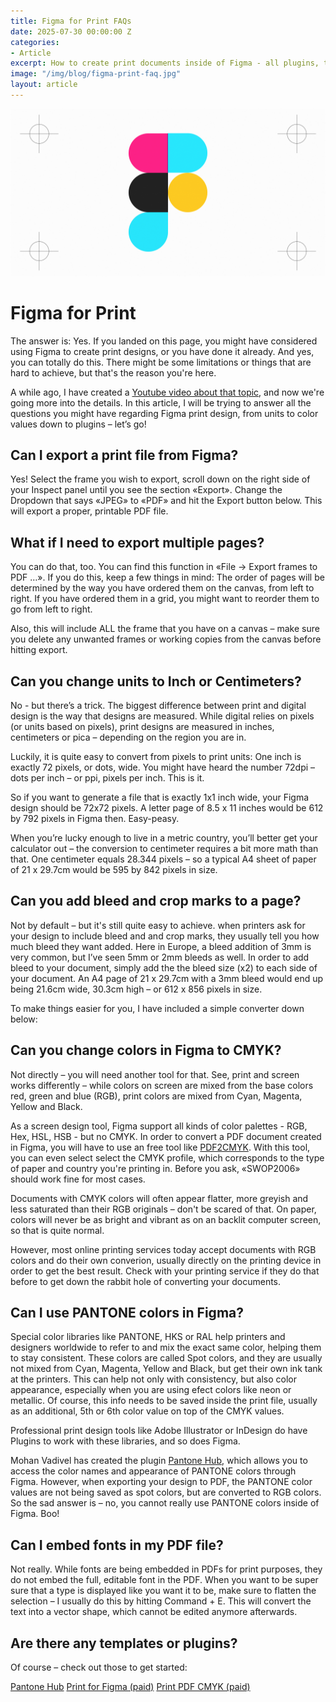 ```yaml
---
title: Figma for Print FAQs
date: 2025-07-30 00:00:00 Z
categories:
- Article
excerpt: How to create print documents inside of Figma - all plugins, tricks and hacks.
image: "/img/blog/figma-print-faq.jpg"
layout: article
---
```


![](/img/blog/figma-print-faq.jpg)

# Figma for Print

The answer is: Yes. If you landed on this page, you might have considered using Figma to create print designs, or you have done it already. And yes, you can totally do this. There might be some limitations or things that are hard to achieve, but that's the reason you're here.

A while ago, I have created a [Youtube video about that topic](https://www.youtube.com/watch?v=HMMqQxtqGzc), and now we're going more into the details. In this article, I will be trying to answer all the questions you might have regarding Figma print design, from units to color values down to plugins – let’s go!

## Can I export a print file from Figma?

Yes! Select the frame you wish to export, scroll down on the right side of your Inspect panel until you see the section «Export». Change the Dropdown that says «JPEG» to «PDF» and hit the Export button below. This will export a proper, printable PDF file.

## What if I need to export multiple pages?

You can do that, too. You can find this function in «File -> Export frames to PDF …». If you do this, keep a few things in mind: The order of pages will be determined by the way you have ordered them on the canvas, from left to right. If you have ordered them in a grid, you might want to reorder them to go from left to right. 

Also, this will include ALL the frame that you have on a canvas – make sure you delete any unwanted frames or working copies from the canvas before hitting export.

## Can you change units to Inch or Centimeters?

No - but there’s a trick. The biggest difference between print and digital design is the way that designs are measured. While digital relies on pixels (or units based on pixels), print designs are measured in inches, centimeters or pica – depending on the region you are in.

Luckily, it is quite easy to convert from pixels to print units: One inch is exactly 72 pixels, or dots, wide. You might have heard the number 72dpi – dots per inch – or ppi, pixels per inch. This is it.

So if you want to generate a file that is exactly 1x1 inch wide, your Figma design should be 72x72 pixels. A letter page of 8.5 x 11 inches would be 612 by 792 pixels in Figma then. Easy-peasy.

When you’re lucky enough to live in a metric country, you’ll better get your calculator out – the conversion to centimeter requires a bit more math than that. One centimeter equals 28.344 pixels – so a typical A4 sheet of paper of 21 x 29.7cm would be 595 by 842 pixels in size.

## Can you add bleed and crop marks to a page?

Not by default – but it's still quite easy to achieve. when printers ask for your design to include bleed and and crop marks, they usually tell you how much bleed they want added. Here in Europe, a bleed addition of 3mm is very common, but I’ve seen 5mm or 2mm bleeds as well. In order to add bleed to your document, simply add the the bleed size (x2) to each side of your document. An A4 page of 21 x 29.7cm with a 3mm bleed would end up being 21.6cm wide, 30.3cm high – or 612 x 856 pixels in size.

To make things easier for you, I have included a simple converter down below:

## Can you change colors in Figma to CMYK?

Not directly – you will need another tool for that. See, print and screen works differently – while colors on screen are mixed from the base colors red, green and blue (RGB), print colors are mixed from Cyan, Magenta, Yellow and Black. 

As a screen design tool, Figma support all kinds of color palettes - RGB, Hex, HSL, HSB - but no CMYK. In order to convert a PDF document created in Figma, you will have to use an free tool like [PDF2CMYK](https://www.pdf2cmyk.com/). With this tool, you can even select select the CMYK profile, which corresponds to the type of paper and country you're printing in. Before you ask, «SWOP2006» should work fine for most cases.

Documents with CMYK colors will often appear flatter, more greyish and less saturated than their RGB originals – don't be scared of that. On paper, colors will never be as bright and vibrant as on an backlit computer screen, so that is quite normal. 

However, most online printing services today accept documents with RGB colors and do their own converion, usually directly on the printing device in order to get the best result. Check with your printing service if they do that before to get down the rabbit hole of converting your documents.

## Can I use PANTONE colors in Figma?

Special color libraries like PANTONE, HKS or RAL help printers and designers worldwide to refer to and mix the exact same color, helping them to stay consistent. These colors are called Spot colors, and they are usually not mixed from Cyan, Magenta, Yellow and Black, but get their own ink tank at the printers. This can help not only with consistency, but also color appearance, especially when you are using efect colors like neon or metallic. Of course, this info needs to be saved inside the print file, usually as an additional, 5th or 6th color value on top of the CMYK values.

Professional print design tools like Adobe Illustrator or InDesign do have Plugins to work with these libraries, and so does Figma. 

Mohan Vadivel has created the plugin [Pantone Hub](https://www.figma.com/community/plugin/1447117069413678958/pantone-hub), which allows you to access the color names and appearance of PANTONE colors through Figma. However, when exporting your design to PDF, the PANTONE color values are not being saved as spot colors, but are converted to RGB colors. So the sad answer is – no, you cannot really use PANTONE colors inside of Figma. Boo!

## Can I embed fonts in my PDF file?

Not really. While fonts are being embedded in PDFs for print purposes, they do not embed the full, editable font in the PDF. When you want to be super sure that a type is displayed like you want it to be, make sure to flatten the selection – I usually do this by hitting Command + E. This will convert the text into a vector shape, which cannot be edited anymore afterwards. 

## Are there any templates or plugins?

Of course – check out those to get started:

[Pantone Hub](https://www.figma.com/community/plugin/1447117069413678958/pantone-hub)
[Print for Figma (paid)](https://www.figma.com/community/plugin/874441781480244375/print-for-figma-cmyk-bleed-crop-marks-dpi)
[Print PDF CMYK (paid)](https://www.figma.com/community/plugin/1419316259939080556/print-pdf-cmyk-icc-bleed-crop-marks-dpi)

